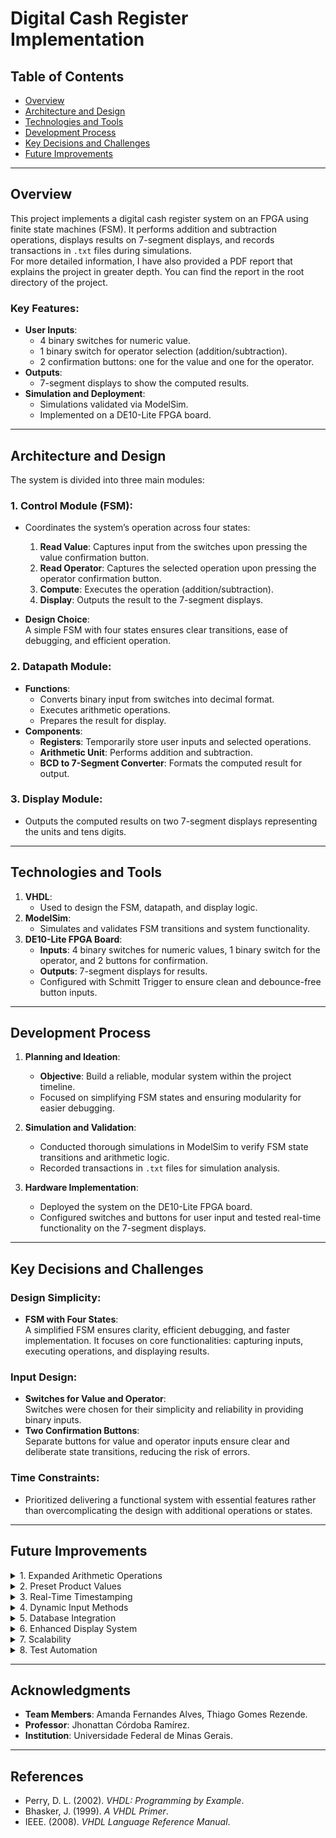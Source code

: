 # Digital Cash Register Implementation

## Table of Contents
- [Overview](#overview)
- [Architecture and Design](#architecture-and-design)
- [Technologies and Tools](#technologies-and-tools)
- [Development Process](#development-process)
- [Key Decisions and Challenges](#key-decisions-and-challenges)
- [Future Improvements](#future-improvements)

---

## Overview
This project implements a digital cash register system on an FPGA using finite state machines (FSM). It performs addition and subtraction operations, displays results on 7-segment displays, and records transactions in `.txt` files during simulations.  
For more detailed information, I have also provided a PDF report that explains the project in greater depth. You can find the report in the root directory of the project.

### Key Features:
- **User Inputs**:  
  - 4 binary switches for numeric value.  
  - 1 binary switch for operator selection (addition/subtraction).  
  - 2 confirmation buttons: one for the value and one for the operator.  
- **Outputs**:  
  - 7-segment displays to show the computed results.  
- **Simulation and Deployment**:  
  - Simulations validated via ModelSim.  
  - Implemented on a DE10-Lite FPGA board.  

---

## Architecture and Design
The system is divided into three main modules:  

### 1. **Control Module (FSM)**:
- Coordinates the system’s operation across four states:
  1. **Read Value**: Captures input from the switches upon pressing the value confirmation button.
  2. **Read Operator**: Captures the selected operation upon pressing the operator confirmation button.
  3. **Compute**: Executes the operation (addition/subtraction).
  4. **Display**: Outputs the result to the 7-segment displays.

- **Design Choice**:  
  A simple FSM with four states ensures clear transitions, ease of debugging, and efficient operation.

### 2. **Datapath Module**:
- **Functions**:
  - Converts binary input from switches into decimal format.
  - Executes arithmetic operations.
  - Prepares the result for display.  
- **Components**:
  - **Registers**: Temporarily store user inputs and selected operations.
  - **Arithmetic Unit**: Performs addition and subtraction.
  - **BCD to 7-Segment Converter**: Formats the computed result for output.

### 3. **Display Module**:
- Outputs the computed results on two 7-segment displays representing the units and tens digits.

---

## Technologies and Tools
1. **VHDL**:  
   - Used to design the FSM, datapath, and display logic.  
2. **ModelSim**:  
   - Simulates and validates FSM transitions and system functionality.  
3. **DE10-Lite FPGA Board**:  
   - **Inputs**: 4 binary switches for numeric values, 1 binary switch for the operator, and 2 buttons for confirmation.  
   - **Outputs**: 7-segment displays for results.  
   - Configured with Schmitt Trigger to ensure clean and debounce-free button inputs.

---

## Development Process
1. **Planning and Ideation**:
   - **Objective**: Build a reliable, modular system within the project timeline.  
   - Focused on simplifying FSM states and ensuring modularity for easier debugging.  

2. **Simulation and Validation**:
   - Conducted thorough simulations in ModelSim to verify FSM state transitions and arithmetic logic.  
   - Recorded transactions in `.txt` files for simulation analysis.  

3. **Hardware Implementation**:
   - Deployed the system on the DE10-Lite FPGA board.  
   - Configured switches and buttons for user input and tested real-time functionality on the 7-segment displays.

---

## Key Decisions and Challenges
### Design Simplicity:
- **FSM with Four States**:  
  A simplified FSM ensures clarity, efficient debugging, and faster implementation. It focuses on core functionalities: capturing inputs, executing operations, and displaying results.  

### Input Design:
- **Switches for Value and Operator**:  
  Switches were chosen for their simplicity and reliability in providing binary inputs.  
- **Two Confirmation Buttons**:  
  Separate buttons for value and operator inputs ensure clear and deliberate state transitions, reducing the risk of errors.  

### Time Constraints:
- Prioritized delivering a functional system with essential features rather than overcomplicating the design with additional operations or states.  

---

## Future Improvements

<details>
<summary>1. Expanded Arithmetic Operations</summary>
<p>
  Incorporate additional operations such as multiplication, division, or percentage calculations, enhancing the system's versatility. This would require an expanded FSM and additional datapath components to handle more complex operations.
</p>
</details>

<details>
<summary>2. Preset Product Values</summary>
<p>
  Use a multiplexer (MUX) to select from a predefined set of product prices stored in registers. This could simplify input for common transactions and reduce the need for manual entry of values.
</p>
</details>

<details>
<summary>3. Real-Time Timestamping</summary>
<p>
  Register the timestamp of each transaction using a library such as `time.h` in a C/VHDL environment or equivalent tools available in FPGA programming. This would provide additional transaction data, making the system suitable for more advanced use cases like auditing or inventory tracking.
</p>
</details>

<details>
<summary>4. Dynamic Input Methods</summary>
<p>
  Replace binary switches with a keypad, allowing users to enter precise values directly. This would make the system more user-friendly and adaptable for a broader range of applications.
</p>
</details>

<details>
<summary>5. Database Integration</summary>
<p>
  Extend the system to save transaction data into a database for persistent storage. Example: Use SQLite for lightweight storage or connect to an external database via a serial interface. Features could include:
  - Maintaining a product catalog.
  - Recording detailed transaction logs with timestamps, itemized receipts, and user details.
</p>
</details>

<details>
<summary>6. Enhanced Display System</summary>
<p>
  Upgrade from 7-segment displays to an LCD or OLED screen for more detailed output, such as displaying:
  - Transaction summaries.
  - Itemized products with their prices.
  - Total cost and change due.
</p>
</details>

<details>
<summary>7. Scalability</summary>
<p>
  Modularize the architecture further to support additional features like inventory management or integration with payment systems (e.g., credit card readers or QR code scanners).
</p>
</details>

<details>
<summary>8. Test Automation</summary>
<p>
  Develop automated tests to verify the correctness of FSM transitions, datapath calculations, and user inputs under various scenarios, ensuring robustness in different environments.
</p>
</details>

---

## Acknowledgments
- **Team Members**: Amanda Fernandes Alves, Thiago Gomes Rezende.  
- **Professor**: Jhonattan Córdoba Ramírez.  
- **Institution**: Universidade Federal de Minas Gerais.  

---

## References
- Perry, D. L. (2002). *VHDL: Programming by Example*.  
- Bhasker, J. (1999). *A VHDL Primer*.  
- IEEE. (2008). *VHDL Language Reference Manual*.
